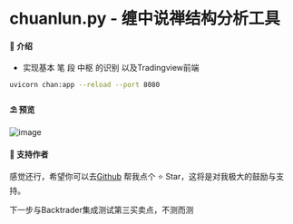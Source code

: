 # chuanlun.py - 缠中说禅结构分析工具

#### 🌈 介绍

* 实现基本 笔 段 中枢 的识别 以及Tradingview前端
```bash
uvicorn chan:app --reload --port 8080
```

#### ⛱️ 预览

![image](output.gif)

#### 💌 支持作者

感觉还行，希望你可以去<a target="_blank" href="https://github.com/YuYuKunKun/chanlun.py">Github</a>
帮我点个 ⭐
Star，这将是对我极大的鼓励与支持。

下一步与Backtrader集成测试第三买卖点，不测而测
